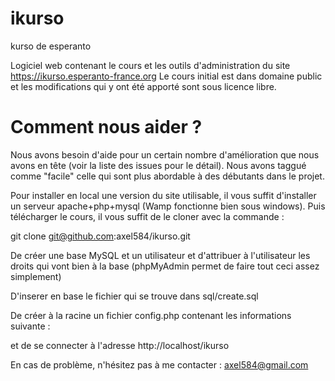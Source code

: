 # ikurso
kurso de esperanto

Logiciel web contenant le cours et les outils d'administration du site https://ikurso.esperanto-france.org
Le cours initial est dans domaine public et les modifications qui y ont été apporté sont sous licence libre.

# Comment nous aider ?

Nous avons besoin d'aide pour un certain nombre d'amélioration que nous avons en tête (voir la liste des issues pour le détail). Nous avons taggué comme "facile" celle qui sont plus abordable à des débutants dans le projet.

Pour installer en local une version du site utilisable, il vous suffit d'installer un serveur apache+php+mysql (Wamp fonctionne bien sous windows).
Puis télécharger le cours, il vous suffit de le cloner avec la commande : 

git clone git@github.com:axel584/ikurso.git

De créer une base MySQL et un utilisateur et d'attribuer à l'utilisateur les droits qui vont bien à la base (phpMyAdmin permet de faire tout ceci assez simplement)

D'inserer en base le fichier qui se trouve dans sql/create.sql

De créer à la racine un fichier config.php contenant les informations suivante :

<?php
$base = "ikurso";
$login = "identifiant";
$motDePasse = "monmotdepasse";
$urlracine = "http://127.0.0.1/ikurso/"; // ça peut être l'adresse ip publique si on veut que le site soit accessible de l'extérieur
$cheminAbsolu = "/ikurso/";
$hostSmtp = "smtp.free.fr";
$portSmtp = 587;
$hostSmtpSES = "email-smtp.eu-west-1.amazonaws.com";
$portSmtpSES = 587;
$userSES = "USER_SES"; // pour l'envoi des mails via amazon
$passwordSES = "mot de passe Amazon SES";
?>

et de se connecter à l'adresse http://localhost/ikurso

En cas de problème, n'hésitez pas à me contacter : axel584@gmail.com

